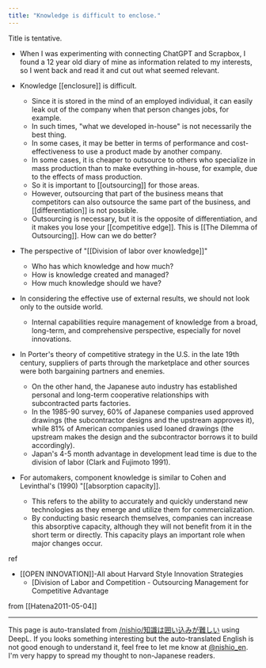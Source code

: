 ```yaml
---
title: "Knowledge is difficult to enclose."
---
```


Title is tentative.
- When I was experimenting with connecting ChatGPT and Scrapbox, I found a 12 year old diary of mine as information related to my interests, so I went back and read it and cut out what seemed relevant.


- Knowledge [[enclosure]] is difficult.
    - Since it is stored in the mind of an employed individual, it can easily leak out of the company when that person changes jobs, for example.
    - In such times, "what we developed in-house" is not necessarily the best thing.
    - In some cases, it may be better in terms of performance and cost-effectiveness to use a product made by another company.
    - In some cases, it is cheaper to outsource to others who specialize in mass production than to make everything in-house, for example, due to the effects of mass production.
    - So it is important to [[outsourcing]] for those areas.
    - However, outsourcing that part of the business means that competitors can also outsource the same part of the business, and [[differentiation]] is not possible.
    - Outsourcing is necessary, but it is the opposite of differentiation, and it makes you lose your [[competitive edge]]. This is [[The Dilemma of Outsourcing]]. How can we do better?
- The perspective of "[[Division of labor over knowledge]]"
    - Who has which knowledge and how much?
    - How is knowledge created and managed?
    - How much knowledge should we have?
- In considering the effective use of external results, we should not look only to the outside world.
    - Internal capabilities require management of knowledge from a broad, long-term, and comprehensive perspective, especially for novel innovations.
- In Porter's theory of competitive strategy in the U.S. in the late 19th century, suppliers of parts through the marketplace and other sources were both bargaining partners and enemies.
    - On the other hand, the Japanese auto industry has established personal and long-term cooperative relationships with subcontracted parts factories.
    - In the 1985-90 survey, 60% of Japanese companies used approved drawings (the subcontractor designs and the upstream approves it), while 81% of American companies used loaned drawings (the upstream makes the design and the subcontractor borrows it to build accordingly).
    - Japan's 4-5 month advantage in development lead time is due to the division of labor (Clark and Fujimoto 1991).
- For automakers, component knowledge is similar to Cohen and Levinthal's (1990) "[[absorption capacity]].
    - This refers to the ability to accurately and quickly understand new technologies as they emerge and utilize them for commercialization.
    - By conducting basic research themselves, companies can increase this absorptive capacity, although they will not benefit from it in the short term or directly. This capacity plays an important role when major changes occur.

ref
- [[OPEN INNOVATION]]-All about Harvard Style Innovation Strategies
    - [Division of Labor and Competition - Outsourcing Management for Competitive Advantage

from [[Hatena2011-05-04]]

---
This page is auto-translated from [/nishio/知識は囲い込みが難しい](https://scrapbox.io/nishio/知識は囲い込みが難しい) using DeepL. If you looks something interesting but the auto-translated English is not good enough to understand it, feel free to let me know at [@nishio_en](https://twitter.com/nishio_en). I'm very happy to spread my thought to non-Japanese readers.
